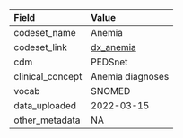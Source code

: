 |Field            |Value            |
|:----------------|:----------------|
|codeset_name     |Anemia           |
|codeset_link     |[dx_anemia](https://github.com/PEDSnet/Variable-Dictionary/blob/main/condition/dx_anemia.csv)|
|cdm              |PEDSnet          |
|clinical_concept |Anemia diagnoses |
|vocab            |SNOMED           |
|data_uploaded    |2022-03-15       |
|other_metadata   |NA               |
